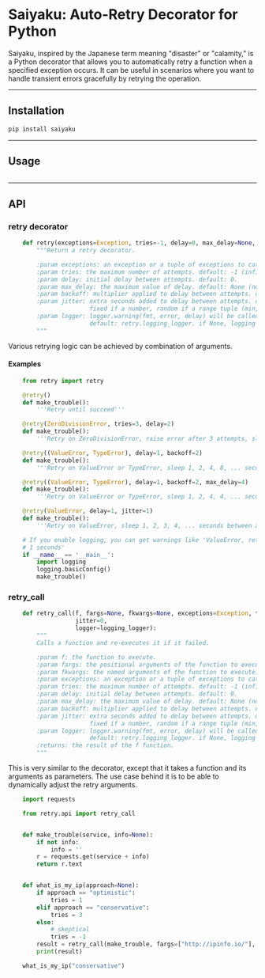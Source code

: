 # Saiyaku: Auto-Retry Decorator for Python

Saiyaku, inspired by the Japanese term meaning "disaster" or "calamity," is a Python decorator that allows you to automatically retry a function when a specified exception occurs. It can be useful in scenarios where you want to handle transient errors gracefully by retrying the operation.

---

## Installation

```bash
pip install saiyaku
```

---

## Usage

```python
```

---

## API

### retry decorator

```python
    def retry(exceptions=Exception, tries=-1, delay=0, max_delay=None, backoff=1, jitter=0, logger=logging_logger):
        """Return a retry decorator.

        :param exceptions: an exception or a tuple of exceptions to catch. default: Exception.
        :param tries: the maximum number of attempts. default: -1 (infinite).
        :param delay: initial delay between attempts. default: 0.
        :param max_delay: the maximum value of delay. default: None (no limit).
        :param backoff: multiplier applied to delay between attempts. default: 1 (no backoff).
        :param jitter: extra seconds added to delay between attempts. default: 0.
                       fixed if a number, random if a range tuple (min, max)
        :param logger: logger.warning(fmt, error, delay) will be called on failed attempts.
                       default: retry.logging_logger. if None, logging is disabled.
        """
```

Various retrying logic can be achieved by combination of arguments.

#### Examples

```python
    from retry import retry
```

```python
    @retry()
    def make_trouble():
        '''Retry until succeed'''
```

```python
    @retry(ZeroDivisionError, tries=3, delay=2)
    def make_trouble():
        '''Retry on ZeroDivisionError, raise error after 3 attempts, sleep 2 seconds between attempts.'''
```

```python
    @retry((ValueError, TypeError), delay=1, backoff=2)
    def make_trouble():
        '''Retry on ValueError or TypeError, sleep 1, 2, 4, 8, ... seconds between attempts.'''
```

```python
    @retry((ValueError, TypeError), delay=1, backoff=2, max_delay=4)
    def make_trouble():
        '''Retry on ValueError or TypeError, sleep 1, 2, 4, 4, ... seconds between attempts.'''
```

```python
    @retry(ValueError, delay=1, jitter=1)
    def make_trouble():
        '''Retry on ValueError, sleep 1, 2, 3, 4, ... seconds between attempts.'''
```

```python
    # If you enable logging, you can get warnings like 'ValueError, retrying in
    # 1 seconds'
    if __name__ == '__main__':
        import logging
        logging.basicConfig()
        make_trouble()
```

### retry_call

```python
    def retry_call(f, fargs=None, fkwargs=None, exceptions=Exception, tries=-1, delay=0, max_delay=None, backoff=1,
                   jitter=0,
                   logger=logging_logger):
        """
        Calls a function and re-executes it if it failed.

        :param f: the function to execute.
        :param fargs: the positional arguments of the function to execute.
        :param fkwargs: the named arguments of the function to execute.
        :param exceptions: an exception or a tuple of exceptions to catch. default: Exception.
        :param tries: the maximum number of attempts. default: -1 (infinite).
        :param delay: initial delay between attempts. default: 0.
        :param max_delay: the maximum value of delay. default: None (no limit).
        :param backoff: multiplier applied to delay between attempts. default: 1 (no backoff).
        :param jitter: extra seconds added to delay between attempts. default: 0.
                       fixed if a number, random if a range tuple (min, max)
        :param logger: logger.warning(fmt, error, delay) will be called on failed attempts.
                       default: retry.logging_logger. if None, logging is disabled.
        :returns: the result of the f function.
        """
```

This is very similar to the decorator, except that it takes a function and its arguments as parameters. The use case behind it is to be able to dynamically adjust the retry arguments.

```python
    import requests

    from retry.api import retry_call


    def make_trouble(service, info=None):
        if not info:
            info = ''
        r = requests.get(service + info)
        return r.text


    def what_is_my_ip(approach=None):
        if approach == "optimistic":
            tries = 1
        elif approach == "conservative":
            tries = 3
        else:
            # skeptical
            tries = -1
        result = retry_call(make_trouble, fargs=["http://ipinfo.io/"], fkwargs={"info": "ip"}, tries=tries)
        print(result)

    what_is_my_ip("conservative")
```
